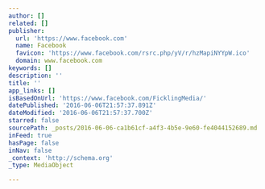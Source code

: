 ```yaml
---
author: []
related: []
publisher:
  url: 'https://www.facebook.com'
  name: Facebook
  favicon: 'https://www.facebook.com/rsrc.php/yV/r/hzMapiNYYpW.ico'
  domain: www.facebook.com
keywords: []
description: ''
title: ''
app_links: []
isBasedOnUrl: 'https://www.facebook.com/FicklingMedia/'
datePublished: '2016-06-06T21:57:37.891Z'
dateModified: '2016-06-06T21:57:37.700Z'
starred: false
sourcePath: _posts/2016-06-06-ca1b61cf-a4f3-4b5e-9e60-fe4044152689.md
inFeed: true
hasPage: false
inNav: false
_context: 'http://schema.org'
_type: MediaObject

---
```

